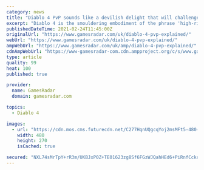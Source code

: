 ```yaml
---
category: news
title: "Diablo 4 PvP sounds like a devilish delight that will challenge every hero of Sanctuary"
excerpt: "Diablo 4 is the smouldering embodiment of the phrase 'high-risk, high-reward'. It's the first game in the series to properly embrace an open-world structure, a design decision that exerts additional ..."
publishedDateTime: 2021-02-24T11:45:00Z
originalUrl: "https://www.gamesradar.com/uk/diablo-4-pvp-explained/"
webUrl: "https://www.gamesradar.com/uk/diablo-4-pvp-explained/"
ampWebUrl: "https://www.gamesradar.com/uk/amp/diablo-4-pvp-explained/"
cdnAmpWebUrl: "https://www-gamesradar-com.cdn.ampproject.org/c/s/www.gamesradar.com/uk/amp/diablo-4-pvp-explained/"
type: article
quality: 99
heat: 100
published: true

provider:
  name: GamesRadar
  domain: gamesradar.com

topics:
  - Diablo 4

images:
  - url: "https://cdn.mos.cms.futurecdn.net/C277HqnUQgcqYoj2msMFt5-480-80.jpg"
    width: 480
    height: 270
    isCached: true

secured: "NXL74sMrTpY+rR3m/UKBJxP0Z+TE01623zg8Sf6FGzWJQahHEd6+PiRnfCckrVMoA2n9U6IZaz1X2QBBbgbjfvMaFnuCeO3Crv8DWsj8JbLZTzJyn1oaYtNOZDctd0v57ugUoz6cmr4gO3M3k+ZCZhWMxVNQdH7amsruh/jyk4aAOzF/9RJZQRVeeiB8gmQ8V60vnqWC/X317AAg1ee0xpf2dIcJAtphOmA1ntaM6ptn9Kg7dV6/LcI2ePdvUfgr6lgXHfOac4GheLTYYWLn9f+LzL7zlNHtGcSoRKhkTkU2F9VMmSNUZUfejo/Rt9XKtVr1A+PdweQEmIl26my9qb6W6GwUSYq/2D+BpXws07w=;sUuqX4W8MPhT7mqauu8uSw=="
---
```


